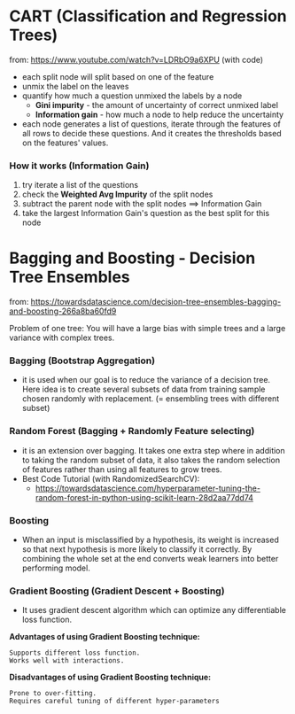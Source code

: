 CART (Classification and Regression Trees)
==========================================
from: https://www.youtube.com/watch?v=LDRbO9a6XPU (with code)
- each split node will split based on one of the feature 
- unmix the label on the leaves
- quantify how much a question unmixed the labels by a node
  - **Gini impurity** - the amount of uncertainty of correct unmixed label
  - **Information gain** - how much a node to help reduce the uncertainty
- each node generates a list of questions, iterate through the features of all rows to decide these questions. And it creates the thresholds based on the features' values.

### How it works (Information Gain)
1. try iterate a list of the questions
2. check the **Weighted Avg Impurity** of the split nodes
3. subtract the parent node with the split nodes ==> Information Gain
4. take the largest Information Gain's question as the best split for this node


Bagging and Boosting - Decision Tree Ensembles
============================================
from: https://towardsdatascience.com/decision-tree-ensembles-bagging-and-boosting-266a8ba60fd9

Problem of one tree: You will have a large bias with simple trees and a large variance with complex trees.

### Bagging (Bootstrap Aggregation)
- it is used when our goal is to reduce the variance of a decision tree. Here idea is to create several subsets of data from training sample chosen randomly with replacement. (= ensembling trees with different subset)

### Random Forest (Bagging + Randomly Feature selecting)
- it is an extension over bagging. It takes one extra step where in addition to taking the random subset of data, it also takes the random selection of features rather than using all features to grow trees.
- Best Code Tutorial (with RandomizedSearchCV):
  - https://towardsdatascience.com/hyperparameter-tuning-the-random-forest-in-python-using-scikit-learn-28d2aa77dd74

### Boosting
- When an input is misclassified by a hypothesis, its weight is increased so that next hypothesis is more likely to classify it correctly. By combining the whole set at the end converts weak learners into better performing model.

### Gradient Boosting (Gradient Descent + Boosting)
- It uses gradient descent algorithm which can optimize any differentiable loss function.

**Advantages of using Gradient Boosting technique:**

    Supports different loss function.
    Works well with interactions.

**Disadvantages of using Gradient Boosting technique:**

    Prone to over-fitting.
    Requires careful tuning of different hyper-parameters
